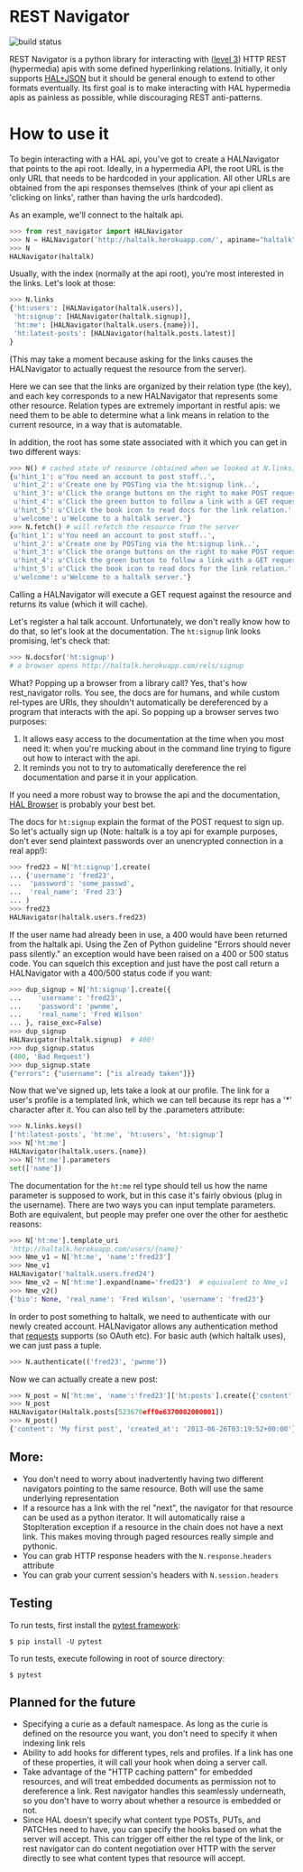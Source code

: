 # REST Navigator

![build status](https://travis-ci.org/deontologician/rest_navigator.png?branch=master)

REST Navigator is a python library for interacting with
([level 3](http://martinfowler.com/articles/richardsonMaturityModel.html#level3))
HTTP REST (hypermedia) apis with some defined hyperlinking relations. Initially,
it only supports [HAL+JSON](http://tools.ietf.org/html/draft-kelly-json-hal-05)
but it should be general enough to extend to other formats eventually. Its first
goal is to make interacting with HAL hypermedia apis as painless as possible,
while discouraging REST anti-patterns.

# How to use it

To begin interacting with a HAL api, you've got to create a HALNavigator that
points to the api root. Ideally, in a hypermedia API, the root URL is the only
URL that needs to be hardcoded in your application. All other URLs are obtained
from the api responses themselves (think of your api client as 'clicking on
links', rather than having the urls hardcoded).

As an example, we'll connect to the haltalk api.

```python
>>> from rest_navigator import HALNavigator
>>> N = HALNavigator('http://haltalk.herokuapp.com/', apiname="haltalk")
>>> N
HALNavigator(haltalk)
```

Usually, with the index (normally at the api root), you're most interested in
the links. Let's look at those:

```python
>>> N.links
{'ht:users': [HALNavigator(haltalk.users)],
 'ht:signup': [HALNavigator(haltalk.signup)],
 'ht:me': [HALNavigator(haltalk.users.{name})],
 'ht:latest-posts': [HALNavigator(haltalk.posts.latest)]
}
```

(This may take a moment because asking for the links causes the HALNavigator to
actually request the resource from the server).

Here we can see that the links are organized by their relation type (the key),
and each key corresponds to a new HALNavigator that represents some other
resource. Relation types are extremely important in restful apis: we need them
to be able to determine what a link means in relation to the current resource,
in a way that is automatable.

In addition, the root has some state associated with it which you can get in two
different ways:

```python
>>> N() # cached state of resource (obtained when we looked at N.links)
{u'hint_1': u'You need an account to post stuff..',
 u'hint_2': u'Create one by POSTing via the ht:signup link..',
 u'hint_3': u'Click the orange buttons on the right to make POST requests..',
 u'hint_4': u'Click the green button to follow a link with a GET request..',
 u'hint_5': u'Click the book icon to read docs for the link relation.',
 u'welcome': u'Welcome to a haltalk server.'}
>>> N.fetch() # will refetch the resource from the server
{u'hint_1': u'You need an account to post stuff..',
 u'hint_2': u'Create one by POSTing via the ht:signup link..',
 u'hint_3': u'Click the orange buttons on the right to make POST requests..',
 u'hint_4': u'Click the green button to follow a link with a GET request..',
 u'hint_5': u'Click the book icon to read docs for the link relation.',
 u'welcome': u'Welcome to a haltalk server.'}
```

Calling a HALNavigator will execute a GET request against the resource and
returns its value (which it will cache).

Let's register a hal talk account. Unfortunately, we don't really know how to do
that, so let's look at the documentation. The `ht:signup` link looks promising,
let's check that:

```python
>>> N.docsfor('ht:signup')
# a browser opens http://haltalk.herokuapp.com/rels/signup
```

What? Popping up a browser from a library call? Yes, that's how rest_navigator
rolls. You see, the docs are for humans, and while custom rel-types are URIs,
they shouldn't automatically be dereferenced by a program that interacts with
the api. So popping up a browser serves two purposes:

  1. It allows easy access to the documentation at the time when you most need
  it: when you're mucking about in the command line trying to figure out how to
  interact with the api.
  2. It reminds you not to try to automatically dereference the rel
  documentation and parse it in your application.

If you need a more robust way to browse the api and the documentation,
[HAL Browser](https://github.com/mikekelly/hal-browser) is probably your best
bet.

The docs for `ht:signup` explain the format of the POST request to sign up. So
let's actually sign up (Note: haltalk is a toy api for example purposes, don't
ever send plaintext passwords over an unencrypted connection in a real app!):

```python
>>> fred23 = N['ht:signup'].create(
... {'username': 'fred23',
...  'password': 'some_passwd',
...  'real_name': 'Fred 23'}
... )
>>> fred23
HALNavigator(haltalk.users.fred23)
```

If the user name had already been in use, a 400 would have been returned from
the haltalk api. Using the Zen of Python guideline "Errors should never pass
silently." an exception would have been raised on a 400 or 500 status code. You
can squelch this exception and just have the post call return a HALNavigator
with a 400/500 status code if you want:

```python
>>> dup_signup = N['ht:signup'].create({
...    'username': 'fred23',
...    'password': 'pwnme',
...    'real_name': 'Fred Wilson'
... }, raise_exc=False)
>>> dup_signup
HALNavigator(haltalk.signup)  # 400!
>>> dup_signup.status
(400, 'Bad Request')
>>> dup_signup.state
{"errors": {"username": ["is already taken"]}}
```

Now that we've signed up, lets take a look at our profile. The link for a user's
profile is a templated link, which we can tell because its repr has a '*'
character after it. You can also tell by the .parameters attribute:

```python
>>> N.links.keys()
['ht:latest-posts', 'ht:me', 'ht:users', 'ht:signup']
>>> N['ht:me']
HALNavigator(haltalk.users.{name})
>>> N['ht:me'].parameters
set(['name'])
```

The documentation for the `ht:me` rel type should tell us how the name parameter
is supposed to work, but in this case it's fairly obvious (plug in the
username). There are two ways you can input template parameters. Both are
equivalent, but people may prefer one over the other for aesthetic reasons:

```python
>>> N['ht:me'].template_uri
'http://haltalk.herokuapp.com/users/{name}'
>>> Nme_v1 = N['ht:me', 'name':'fred23']
>>> Nme_v1
HALNavigator('haltalk.users.fred24')
>>> Nme_v2 = N['ht:me'].expand(name='fred23')  # equivalent to Nme_v1
>>> Nme_v2()
{'bio': None, 'real_name': 'Fred Wilson', 'username': 'fred23'}
```

In order to post something to haltalk, we need to authenticate with our newly
created account. HALNavigator allows any authentication method that
[requests](http://www.python-requests.org/en/latest/user/advanced/#custom-authentication)
supports (so OAuth etc). For basic auth (which haltalk uses), we can just pass a
tuple.

```python
>>> N.authenticate(('fred23', 'pwnme'))
```

Now we can actually create a new post:

```python
>>> N_post = N['ht:me', 'name':'fred23']['ht:posts'].create({'content': 'My first post'})
>>> N_post
HALNavigator(Haltalk.posts[523670eff0e6370002000001])
>>> N_post()
{'content': 'My first post', 'created_at': '2013-06-26T03:19:52+00:00'}
```

## More:

* You don't need to worry about inadvertently having two different navigators
  pointing to the same resource. Both will use the same underlying representation
* If a resource has a link with the rel "next", the navigator for that resource
  can be used as a python iterator. It will automatically raise a StopIteration
  exception if a resource in the chain does not have a next link. This makes
  moving through paged resources really simple and pythonic.
* You can grab HTTP response headers with the `N.response.headers` attribute
* You can grab your current session's headers with `N.session.headers`

## Testing
To run tests, first install the [pytest framework](http://pytest.org/latest/getting-started.html):

```
$ pip install -U pytest
```

To run tests, execute following in root of source directory:

```
$ pytest
```

## Planned for the future
* Specifying a curie as a default namespace. As long as the curie is defined on
  the resource you want, you don't need to specify it when indexing link rels
* Ability to add hooks for different types, rels and profiles. If a link has one
  of these properties, it will call your hook when doing a server call.
* Take advantage of the "HTTP caching pattern" for embedded resources, and will
  treat embedded documents as permission not to dereference a link. Rest
  navigator handles this seamlessly underneath, so you don't have to worry about
  whether a resource is embedded or not.
* Since HAL doesn't specify what content type POSTs, PUTs, and PATCHes need to
  have, you can specify the hooks based on what the server will accept. This can
  trigger off either the rel type of the link, or rest navigator can do content
  negotiation over HTTP with the server directly to see what content types that
  resource will accept.
